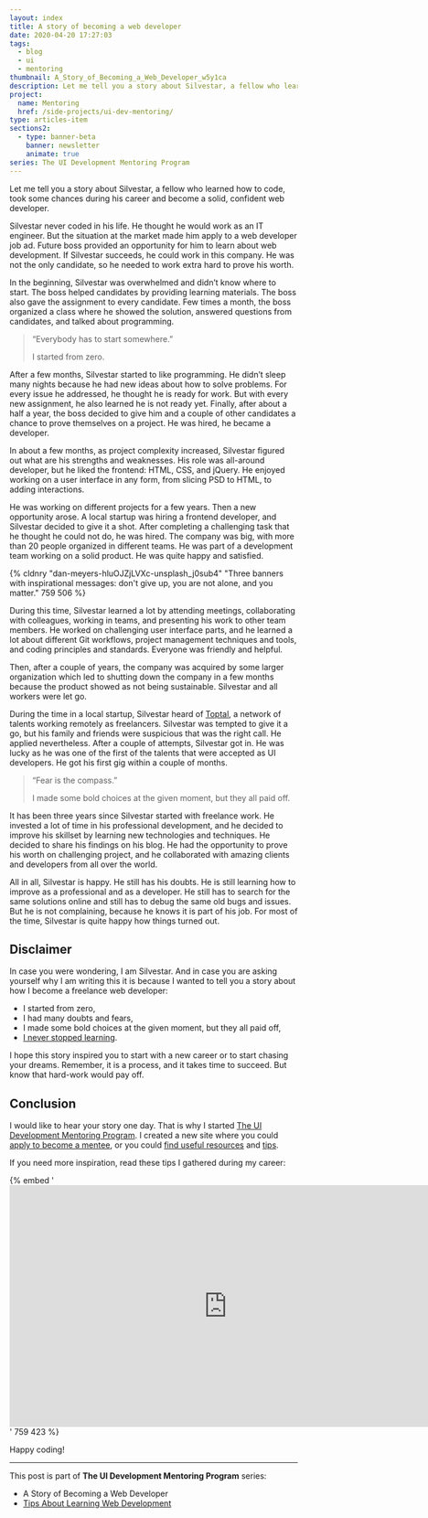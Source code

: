 ```yaml
---
layout: index
title: A story of becoming a web developer
date: 2020-04-20 17:27:03
tags:
  - blog
  - ui
  - mentoring
thumbnail: A_Story_of_Becoming_a_Web_Developer_w5y1ca
description: Let me tell you a story about Silvestar, a fellow who learned how to code, took some chances during his career and become a solid, confident web developer.
project:
  name: Mentoring
  href: /side-projects/ui-dev-mentoring/
type: articles-item
sections2:
  - type: banner-beta
    banner: newsletter
    animate: true
series: The UI Development Mentoring Program
---
```


Let me tell you a story about Silvestar, a fellow who learned how to code, took some chances during his career and become a solid, confident web developer.

<!-- more -->

Silvestar never coded in his life. He thought he would work as an IT engineer. But the situation at the market made him apply to a web developer job ad. Future boss provided an opportunity for him to learn about web development. If Silvestar succeeds, he could work in this company. He was not the only candidate, so he needed to work extra hard to prove his worth.

In the beginning, Silvestar was overwhelmed and didn’t know where to start. The boss helped candidates by providing learning materials. The boss also gave the assignment to every candidate. Few times a month, the boss organized a class where he showed the solution, answered questions from candidates, and talked about programming.

> “Everybody has to start somewhere.”
>
> I started from zero.

After a few months, Silvestar started to like programming. He didn’t sleep many nights because he had new ideas about how to solve problems. For every issue he addressed, he thought he is ready for work. But with every new assignment, he also learned he is not ready yet. Finally, after about a half a year, the boss decided to give him and a couple of other candidates a chance to prove themselves on a project. He was hired, he became a developer.

In about a few months, as project complexity increased, Silvestar figured out what are his strengths and weaknesses. His role was all-around developer, but he liked the frontend: HTML, CSS, and jQuery. He enjoyed working on a user interface in any form, from slicing PSD to HTML, to adding interactions.

He was working on different projects for a few years. Then a new opportunity arose. A local startup was hiring a frontend developer, and Silvestar decided to give it a shot. After completing a challenging task that he thought he could not do, he was hired. The company was big, with more than 20 people organized in different teams. He was part of a development team working on a solid product. He was quite happy and satisfied.

{% cldnry "dan-meyers-hluOJZjLVXc-unsplash_j0sub4" "Three banners with inspirational messages: don't give up, you are not alone, and you matter." 759 506 %}

During this time, Silvestar learned a lot by attending meetings, collaborating with colleagues, working in teams, and presenting his work to other team members. He worked on challenging user interface parts, and he learned a lot about different Git workflows, project management techniques and tools, and coding principles and standards. Everyone was friendly and helpful.

Then, after a couple of years, the company was acquired by some larger organization which led to shutting down the company in a few months because the product showed as not being sustainable. Silvestar and all workers were let go.

During the time in a local startup, Silvestar heard of [Toptal], a network of talents working remotely as freelancers. Silvestar was tempted to give it a go, but his family and friends were suspicious that was the right call. He applied nevertheless. After a couple of attempts, Silvestar got in. He was lucky as he was one of the first of the talents that were accepted as UI developers. He got his first gig within a couple of months.

> “Fear is the compass.”
>
> I made some bold choices at the given moment, but they all paid off.

It has been three years since Silvestar started with freelance work. He invested a lot of time in his professional development, and he decided to improve his skillset by learning new technologies and techniques. He decided to share his findings on his blog. He had the opportunity to prove his worth on challenging project, and he collaborated with amazing clients and developers from all over the world.

All in all, Silvestar is happy. He still has his doubts. He is still learning how to improve as a professional and as a developer. He still has to search for the same solutions online and still has to debug the same old bugs and issues. But he is not complaining, because he knows it is part of his job. For most of the time, Silvestar is quite happy how things turned out.

## Disclaimer

In case you were wondering, I am Silvestar. And in case you are asking yourself why I am writing this it is because I wanted to tell you a story about how I become a freelance web developer:

- I started from zero,
- I had many doubts and fears,
- I made some bold choices at the given moment, but they all paid off,
- [I never stopped learning](/articles/modern-frontend-developer-skills-and-tools/).

I hope this story inspired you to start with a new career or to start chasing your dreams. Remember, it is a process, and it takes time to succeed. But know that hard-work would pay off.

## Conclusion

I would like to hear your story one day. That is why I started [The UI Development Mentoring Program]. I created a new site where you could [apply to become a mentee], or you could [find useful resources] and [tips].

If you need more inspiration, read these tips I gathered during my career:

{% embed '<iframe src="https://slides.com/starbist/mentoring-tips1/embed?style=light" width="759" height="423" scrolling="no" frameborder="0" webkitallowfullscreen mozallowfullscreen allowfullscreen loading="lazy"></iframe>' 759 423 %}

Happy coding!

<hr class="text-alpha hr margin-top-beta margin-bottom-beta">

This post is part of **The UI Development Mentoring Program** series:

- A Story of Becoming a Web Developer
- [Tips About Learning Web Development]

[Toptal]: https://www.toptal.com/resume/silvestar-bistrovic#trust-nothing-but-brilliant-freelancers
[The UI Development Mentoring Program]: /side-projects/ui-dev-mentoring/
[apply to become a mentee]: /side-projects/ui-dev-mentoring/apply/
[find useful resources]: /side-projects/ui-dev-mentoring/resources/
[tips]: /side-projects/ui-dev-mentoring/tips/
[Tips About Learning Web Development]: /articles/tips-on-learning-web-development/
